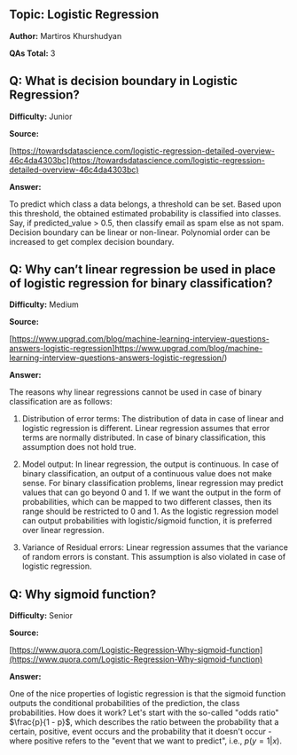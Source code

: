 ## **Topic: Logistic Regression**

**Author:** Martiros Khurshudyan

**QAs Total:** 3

## **Q: What is decision boundary in Logistic Regression?**

**Difficulty:** Junior

**Source:**

[https://towardsdatascience.com/logistic-regression-detailed-overview-46c4da4303bc](https://towardsdatascience.com/logistic-regression-detailed-overview-46c4da4303bc)

**Answer:**


To predict which class a data belongs, a threshold can be set. Based upon this threshold, the obtained estimated probability is classified into classes.
Say, if predicted_value > 0.5, then classify email as spam else as not spam.
Decision boundary can be linear or non-linear. Polynomial order can be increased to get complex decision boundary.


## **Q: Why can’t linear regression be used in place of logistic regression for binary classification?**

**Difficulty:** Medium

**Source:**

[https://www.upgrad.com/blog/machine-learning-interview-questions-answers-logistic-regression]https://www.upgrad.com/blog/machine-learning-interview-questions-answers-logistic-regression/)


**Answer:**

The reasons why linear regressions cannot be used in case of binary classification are as follows:

1. Distribution of error terms: The distribution of data in case of linear and logistic regression is different. Linear regression assumes that error terms are normally distributed. In case of binary classification, this assumption does not hold true. 

1. Model output: In linear regression, the output is continuous. In case of binary classification, an output of a continuous value does not make sense. For binary classification problems, linear regression may predict values that can go beyond 0 and 1. If we want the output in the form of probabilities, which can be mapped to two different classes, then its range should be restricted to 0 and 1. As the logistic regression model can output probabilities with logistic/sigmoid function, it is preferred over linear regression.

1. Variance of Residual errors: Linear regression assumes that the variance of random errors is constant. This assumption is also violated in case of logistic regression.


## **Q: Why sigmoid function?**

**Difficulty:** Senior

**Source:**

[https://www.quora.com/Logistic-Regression-Why-sigmoid-function](https://www.quora.com/Logistic-Regression-Why-sigmoid-function)

**Answer:**

One of the nice properties of logistic regression is that the sigmoid function outputs the conditional probabilities of the prediction, the class probabilities. How does it work? Let's start with the so-called "odds ratio" $\frac{p}{1 - p}$, which describes the ratio between the probability that a certain, positive, event occurs and the probability that it doesn't occur - where positive refers to the "event that we want to predict", i.e., $p(y=1|x)$.
